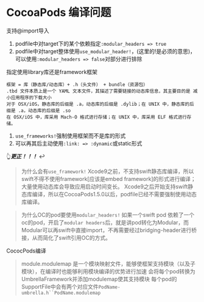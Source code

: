 #  CocoaPods 编译问题

支持@import导入
1. podfile中对target下的某个依赖指定`:modular_headers => true`
2. podfile中对target整体使用`use_modular_header!`，(这里的!是必须的意思)，可以使用`:modular_headers => false`对部分进行排除


指定使用library库还是framework框架
```
框架 = 库（静态库/动态库）+ .h（头文件） + bundle（资源包）
.tbd 文件本质上是一个 YAML 文本文件，其描述了需要链接的动态库信息，其主要目的是 减小应用程序的下载大小
对于 OSX/iOS，静态库的后缀是 .a，动态库的后缀是 .dylib；在 UNIX 中，静态库的后缀是 .a，动态库的后缀是 .so
在 OSX/iOS 中，库采用 Mach-O 格式进行存储；在 UNIX 中，库采用 ELF 格式进行存储。
```
1. `use_frameworks!`强制使用框架而不是库的形式
2. 可以再其后主动使用`:link: => :dynamic`或static形式

👆***更正！！！*** ↩️
> 为什么会有`use_framework!`
Xcode9之前，不支持swift静态库编译，所以swift不得不使用framework[应该是embed framework]的形式进行编译；大量使用动态库会导致应用启动时间变长。
Xcode9之后开始支持swift静态库编译，所以在CocoaPods1.5.0以后，podfile已经不需要强制使用动态库编译。

> 为什么OC的pod要使用`modular_headers!`
如果一个swift pod 依赖了一个oc的pod，开启了`modular headers`后，就是讲pod转化为Modular，而Modular可以再swift中直接import，不再需要经过bridging-header进行桥接，从而简化了swift引用OC的方式。


CococPods编译
> module.modulemap 是一个模块映射文件，能够使框架支持模块（以及子模块），在编译时也能够利用模块编译的优势进行加速
会将每个pod转换为UmbrellaFramework并添加modulemap使其支持模块
每个pod的SupportFile中会有两个对应文件`PodName-umbrella.h``PodName.modulemap`

